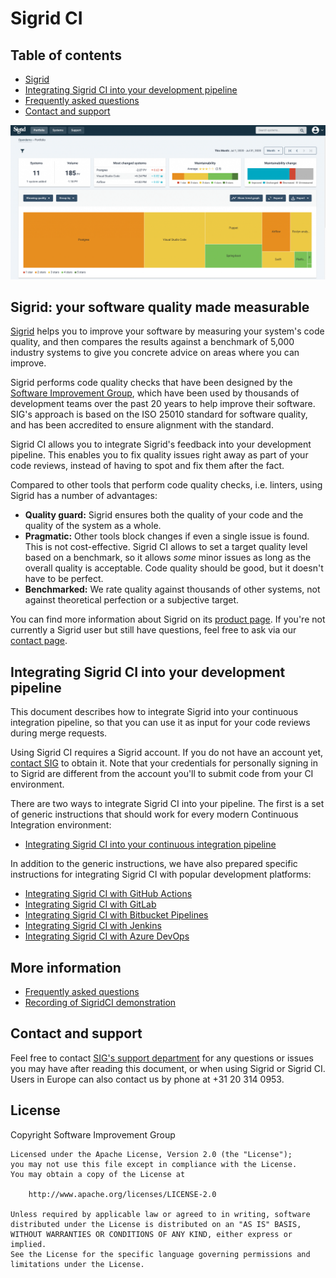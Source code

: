 Sigrid CI
=========

## Table of contents

- [Sigrid](#sigrid-your-software-quality-made-measurable)
- [Integrating Sigrid CI into your development pipeline](#integrating-sigrid-ci-into-your-development-pipeline)
- [Frequently asked questions](faq.md)
- [Contact and support](#contact-and-support)

<img src="images/sigrid-dashboard.png" width="650" />

## Sigrid: your software quality made measurable

[Sigrid](https://www.softwareimprovementgroup.com/solutions/sigrid-software-assurance-platform/) helps you to improve your software by measuring your system's code quality, and then compares the results against a benchmark of 5,000 industry systems to give you concrete advice on areas where you can improve.

Sigrid performs code quality checks that have been designed by the [Software Improvement Group](https://www.softwareimprovementgroup.com/), which have been used by thousands of development teams over the past 20 years to help improve their software. SIG's approach is based on the ISO 25010 standard for software quality, and has been accredited to ensure alignment with the standard.

Sigrid CI allows you to integrate Sigrid's feedback into your development pipeline. This enables you to fix quality issues right away as part of your code reviews, instead of having to spot and fix them after the fact.

Compared to other tools that perform code quality checks, i.e. linters, using Sigrid has a number of advantages:

- **Quality guard:** Sigrid ensures both the quality of your code and the quality of the system as a whole.
- **Pragmatic:** Other tools block changes if even a single issue is found. This is not cost-effective. Sigrid CI allows to set a target quality level based on a benchmark, so it allows *some* minor issues as long as the overall quality is acceptable. Code quality should be good, but it doesn't have to be perfect.
- **Benchmarked:** We rate quality against thousands of other systems, not against theoretical perfection or a subjective target.

You can find more information about Sigrid on its [product page](https://www.softwareimprovementgroup.com/solutions/sigrid-software-assurance-platform/). If you're not currently a Sigrid user but still have questions, feel free to ask via our [contact page](https://www.softwareimprovementgroup.com/contact/).

## Integrating Sigrid CI into your development pipeline

This document describes how to integrate Sigrid into your continuous integration pipeline, so that you can use it as input for your code reviews during merge requests. 

Using Sigrid CI requires a Sigrid account. If you do not have an account yet, [contact SIG](https://www.softwareimprovementgroup.com/contact/) to obtain it. Note that your credentials for personally signing in to Sigrid are different from the account you'll to submit code from your CI environment.

There are two ways to integrate Sigrid CI into your pipeline. The first is a set of generic instructions that should work for every modern Continuous Integration environment:

- [Integrating Sigrid CI into your continuous integration pipeline](integration.md)

In addition to the generic instructions, we have also prepared specific instructions for integrating Sigrid CI with popular development platforms:

- [Integrating Sigrid CI with GitHub Actions](github-actions.md)
- [Integrating Sigrid CI with GitLab](gitlab.md)
- [Integrating Sigrid CI with Bitbucket Pipelines](bitbucket-pipelines.md)
- [Integrating Sigrid CI with Jenkins](jenkins.md)
- [Integrating Sigrid CI with Azure DevOps](azure-devops.md)

## More information

- [Frequently asked questions](faq.md)
- [Recording of SigridCI demonstration](https://www.youtube.com/watch?v=1QWWtFlB6cQ) 

## Contact and support

Feel free to contact [SIG's support department](mailto:support@softwareimprovementgroup.com) for any questions or issues you may have after reading this document, or when using Sigrid or Sigrid CI. Users in Europe can also contact us by phone at +31 20 314 0953.

## License

Copyright Software Improvement Group

    Licensed under the Apache License, Version 2.0 (the "License");
    you may not use this file except in compliance with the License.
    You may obtain a copy of the License at

        http://www.apache.org/licenses/LICENSE-2.0

    Unless required by applicable law or agreed to in writing, software
    distributed under the License is distributed on an "AS IS" BASIS,
    WITHOUT WARRANTIES OR CONDITIONS OF ANY KIND, either express or implied.
    See the License for the specific language governing permissions and
    limitations under the License.
    
